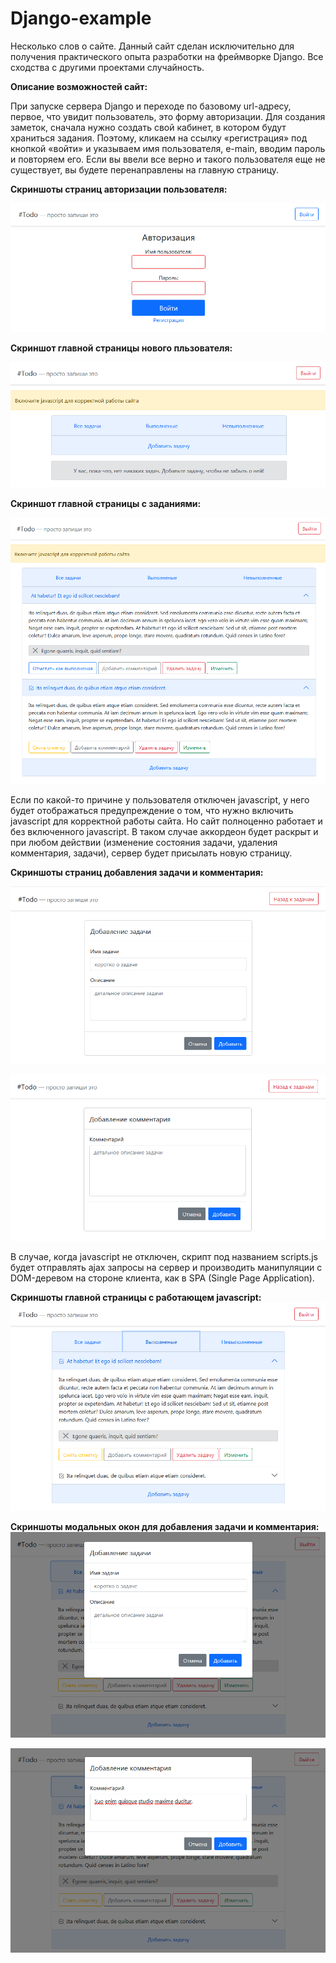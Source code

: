 # Django-example


Несколько слов о сайте. Данный сайт сделан исключительно для получения практического опыта разработки на фреймворке Django. Все сходства с другими проектами случайность. 

**Описание возможностей сайт:**

При запуске сервера Django и переходе по базовому url-адресу, первое, что увидит пользователь, это форму авторизации.  Для создания заметок, сначала нужно создать свой кабинет, в котором будут храниться задания. Поэтому, кликаем  на ссылку «регистрация» под кнопкой «войти» и указываем имя пользователя, e-main, вводим  пароль и повторяем его. Если вы ввели все верно и такого пользователя еще не существует, вы будете перенаправлены на главную страницу.

**Скриншоты страниц авторизации пользователя:**

![]( https://github.com/topdefaultuser/Django-example/blob/advanced/screenshots/screenshot1.PNG)


**Скриншот главной страницы нового пльзователя:**

![]( https://github.com/topdefaultuser/Django-example/blob/advanced/screenshots/screenshot2.PNG)

**Скриншот главной страницы с заданиями:**

![]( https://github.com/topdefaultuser/Django-example/blob/advanced/screenshots/screenshot3.PNG)

Если по какой-то причине у пользователя отключен javascript, у него будет отображаться предупреждение о том, что нужно включить  javascript для корректной работы сайта. Но сайт полноценно работает и без включенного  javascript. В таком случае  аккордеон будет раскрыт и при любом действии (изменение состояния задачи, удаления комментария, задачи), сервер будет присылать новую страницу.

**Скриншоты страниц добавления задачи и комментария:**

![]( https://github.com/topdefaultuser/Django-example/blob/advanced/screenshots/screenshot4.PNG)

![]( https://github.com/topdefaultuser/Django-example/blob/advanced/screenshots/screenshot5.PNG)

В случае, когда javascript не отключен, скрипт под названием scripts.js будет отправлять ajax запросы на сервер и производить манипуляции с DOM-деревом на стороне клиента, как в SPA (Single Page Application).

**Скриншоты главной страницы с работающем javascript:**
![]( https://github.com/topdefaultuser/Django-example/blob/advanced/screenshots/screenshot6.PNG)

**Скриншоты модальных окон для  добавления задачи и комментария:**
![]( https://github.com/topdefaultuser/Django-example/blob/advanced/screenshots/screenshot7.PNG)

![]( https://github.com/topdefaultuser/Django-example/blob/advanced/screenshots/screenshot8.PNG)
